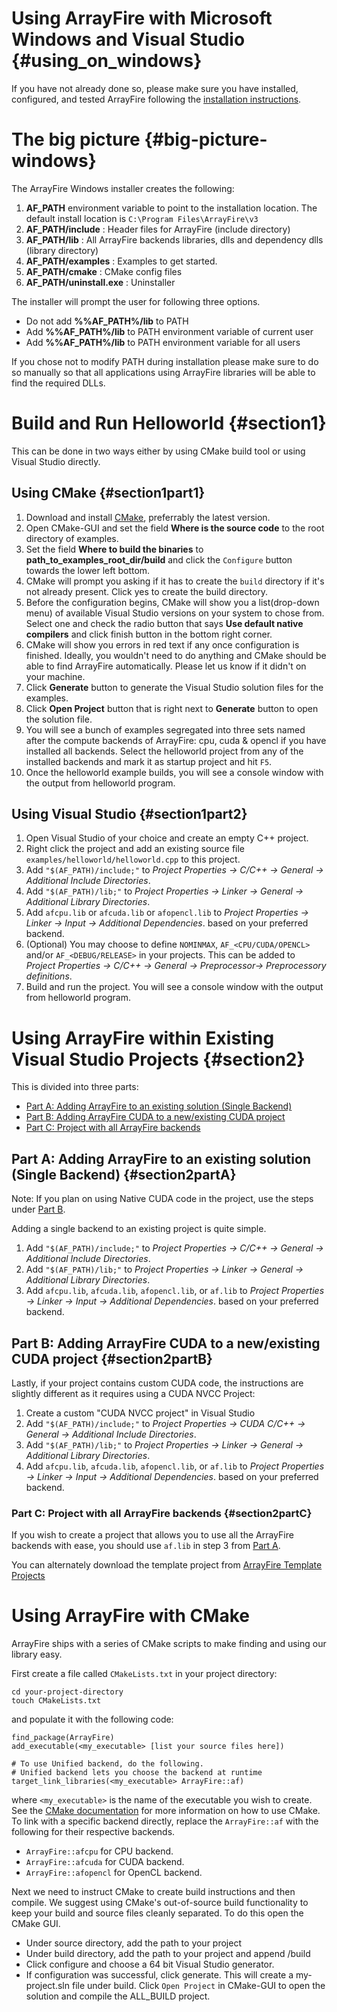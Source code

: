 Using ArrayFire with Microsoft Windows and Visual Studio {#using_on_windows}
============================================================================

If you have not already done so, please make sure you have installed,
configured, and tested ArrayFire following the [installation instructions](#installing).

# The big picture {#big-picture-windows}

The ArrayFire Windows installer creates the following:
1. **AF_PATH** environment variable to point to the installation location. The
   default install location is `C:\Program Files\ArrayFire\v3`
2. **AF_PATH/include** : Header files for ArrayFire (include directory)
3. **AF_PATH/lib** : All ArrayFire backends libraries, dlls and dependency dlls
   (library directory)
4. **AF_PATH/examples** : Examples to get started.
5. **AF_PATH/cmake** : CMake config files
6. **AF_PATH/uninstall.exe** : Uninstaller

The installer will prompt the user for following three options.
* Do not add **%%AF_PATH%/lib** to PATH
* Add **%%AF_PATH%/lib** to PATH environment variable of current user
* Add **%%AF_PATH%/lib** to PATH environment variable for all users

If you chose not to modify PATH during installation please make sure to do so
manually so that all applications using ArrayFire libraries will be able to find
the required DLLs.

# Build and Run Helloworld {#section1}

This can be done in two ways either by using CMake build tool or using Visual
Studio directly.

##  Using CMake {#section1part1}
1. Download and install [CMake](https://cmake.org/download/), preferrably the
   latest version.
2. Open CMake-GUI and set the field __Where is the source code__ to the root
   directory of examples.
3. Set the field __Where to build the binaries__ to
   **path_to_examples_root_dir/build** and click the `Configure` button towards
   the lower left bottom.
4. CMake will prompt you asking if it has to create the `build` directory if
   it's not already present. Click yes to create the build directory.
5. Before the configuration begins, CMake will show you a list(drop-down menu)
   of available Visual Studio versions on your system to chose from. Select one
   and check the radio button that says **Use default native compilers** and
   click finish button in the bottom right corner.
6. CMake will show you errors in red text if any once configuration is finished.
   Ideally, you wouldn't need to do anything and CMake should be able to find
   ArrayFire automatically. Please let us know if it didn't on your machine.
7. Click **Generate** button to generate the Visual Studio solution files for
   the examples.
8. Click **Open Project** button that is right next to **Generate** button to
   open the solution file.
9. You will see a bunch of examples segregated into three sets named after the
   compute backends of ArrayFire: cpu, cuda & opencl if you have installed all
   backends. Select the helloworld project from any of the installed backends
   and mark it as startup project and hit `F5`.
10. Once the helloworld example builds, you will see a console window with the
    output from helloworld program.

## Using Visual Studio {#section1part2}

1. Open Visual Studio of your choice and create an empty C++ project.
2. Right click the project and add an existing source file
   `examples/helloworld/helloworld.cpp` to this project.
3. Add `"$(AF_PATH)/include;"` to _Project Properties -> C/C++ -> General ->
   Additional Include Directories_.
4. Add `"$(AF_PATH)/lib;"` to _Project Properties -> Linker -> General ->
   Additional Library Directories_.
5. Add `afcpu.lib` or `afcuda.lib` or `afopencl.lib` to _Project Properties ->
   Linker -> Input -> Additional Dependencies_. based on your preferred backend.
6. (Optional) You may choose to define `NOMINMAX`, `AF_<CPU/CUDA/OPENCL>` and/or
   `AF_<DEBUG/RELEASE>` in your projects. This can be added to _Project
   Properties -> C/C++ -> General -> Preprocessor-> Preprocessory definitions_.
7. Build and run the project. You will see a console window with the output from
   helloworld program.

# Using ArrayFire within Existing Visual Studio Projects {#section2}
This is divided into three parts:
* [Part A: Adding ArrayFire to an existing solution (Single Backend)](#section2partA)
* [Part B: Adding ArrayFire CUDA to a new/existing CUDA project](#section2partB)
* [Part C: Project with all ArrayFire backends](#section2partC)

## Part A: Adding ArrayFire to an existing solution (Single Backend) {#section2partA}

Note: If you plan on using Native CUDA code in the project, use the steps under
[Part B](#section2partB).

Adding a single backend to an existing project is quite simple.

1. Add `"$(AF_PATH)/include;"` to _Project Properties -> C/C++ -> General ->
   Additional Include Directories_.
2. Add `"$(AF_PATH)/lib;"` to _Project Properties -> Linker -> General ->
   Additional Library Directories_.
3. Add `afcpu.lib`, `afcuda.lib`, `afopencl.lib`, or `af.lib` to _Project
   Properties -> Linker -> Input -> Additional Dependencies_. based on your
   preferred backend.

## Part B: Adding ArrayFire CUDA to a new/existing CUDA project {#section2partB}
Lastly, if your project contains custom CUDA code, the instructions are slightly
different as it requires using a CUDA NVCC Project:

1. Create a custom "CUDA NVCC project" in Visual Studio
2. Add `"$(AF_PATH)/include;"` to _Project Properties -> CUDA C/C++ -> General
   -> Additional Include Directories_.
3. Add `"$(AF_PATH)/lib;"` to _Project Properties -> Linker -> General ->
   Additional Library Directories_.
4. Add `afcpu.lib`, `afcuda.lib`, `afopencl.lib`, or `af.lib` to _Project Properties ->
   Linker -> Input -> Additional Dependencies_. based on your preferred backend.

### Part C: Project with all ArrayFire backends {#section2partC}
If you wish to create a project that allows you to use all the ArrayFire
backends with ease, you should use `af.lib` in step 3 from [Part
A](#section2partA).

You can alternately download the template project from [ArrayFire Template
Projects](https://github.com/arrayfire/arrayfire-project-templates)

# <a name="section3" />Using ArrayFire with CMake
ArrayFire ships with a series of CMake scripts to make finding and using our
library easy.

First create a file called `CMakeLists.txt` in your project directory:

    cd your-project-directory
    touch CMakeLists.txt

and populate it with the following code:

    find_package(ArrayFire)
    add_executable(<my_executable> [list your source files here])

    # To use Unified backend, do the following.
    # Unified backend lets you choose the backend at runtime
    target_link_libraries(<my_executable> ArrayFire::af)

where `<my_executable>` is the name of the executable you wish to create. See the
[CMake documentation](https://cmake.org/documentation/) for more information on
how to use CMake. To link with a specific backend directly, replace the
`ArrayFire::af` with the following for their respective backends.

* `ArrayFire::afcpu` for CPU backend.
* `ArrayFire::afcuda` for CUDA backend.
* `ArrayFire::afopencl` for OpenCL backend.

Next we need to instruct CMake to create build instructions and then compile. We
suggest using CMake's out-of-source build functionality to keep your build and
source files cleanly separated. To do this open the CMake GUI.

* Under source directory, add the path to your project
* Under build directory, add the path to your project and append /build
* Click configure and choose a 64 bit Visual Studio generator.
* If configuration was successful, click generate. This will create a
  my-project.sln file under build. Click `Open Project` in CMake-GUI to open the
  solution and compile the ALL_BUILD project.
